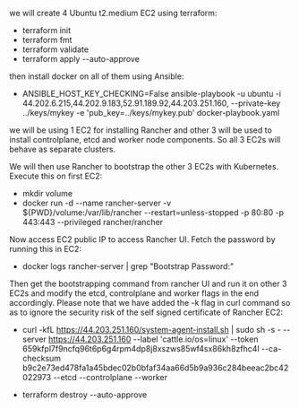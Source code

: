 we will create 4 Ubuntu t2.medium EC2 using terraform:
- terraform init
- terraform fmt
- terraform validate
- terraform apply --auto-approve


then install docker on all of them using Ansible:
- ANSIBLE_HOST_KEY_CHECKING=False ansible-playbook -u ubuntu -i 44.202.6.215,44.202.9.183,52.91.189.92,44.203.251.160, --private-key ../keys/mykey -e 'pub_key=../keys/mykey.pub' docker-playbook.yaml

we will be using 1 EC2 for installing Rancher and other 3 will be used to install controlplane, etcd and worker node components. So all 3 EC2s will behave as separate clusters.

We will then use Rancher to bootstrap the other 3 EC2s with Kubernetes.
Execute this on first EC2:
- mkdir volume
- docker run -d --name rancher-server  -v ${PWD}/volume:/var/lib/rancher --restart=unless-stopped -p 80:80 -p 443:443 --privileged rancher/rancher

Now access EC2 public IP to access Rancher UI. Fetch the password by running this in EC2:
- docker logs rancher-server | grep "Bootstrap Password:"

Then get the bootstrapping command from rancher UI and run it on other 3 EC2s and modify the etcd, controlplane and worker flags in the end accordingly. Please note that we have added the -k flag in curl command so as to ignore the security risk of the self signed certificate of Rancher EC2:

- curl -kfL https://44.203.251.160/system-agent-install.sh | sudo  sh -s - --server https://44.203.251.160 --label 'cattle.io/os=linux' --token 659kfpl7f9ncfq96t6p6g4rpm4dp8j8xszws85wf4sx86kh8zfhc4l --ca-checksum b9c2e73ed478fa1a45bdec02b0bfaf34aa66d5b9a936c284beeac2bc42022973 --etcd --controlplane --worker





- terraform destroy --auto-approve